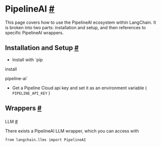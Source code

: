 


 PipelineAI
 [#](#pipelineai "Permalink to this headline")
===========================================================



 This page covers how to use the PipelineAI ecosystem within LangChain.
It is broken into two parts: installation and setup, and then references to specific PipelineAI wrappers.
 




 Installation and Setup
 [#](#installation-and-setup "Permalink to this headline")
-----------------------------------------------------------------------------------


* Install with
 `pip
 

 install
 

 pipeline-ai`
* Get a Pipeline Cloud api key and set it as an environment variable (
 `PIPELINE_API_KEY`
 )





 Wrappers
 [#](#wrappers "Permalink to this headline")
-------------------------------------------------------



### 
 LLM
 [#](#llm "Permalink to this headline")



 There exists a PipelineAI LLM wrapper, which you can access with
 





```
from langchain.llms import PipelineAI

```







